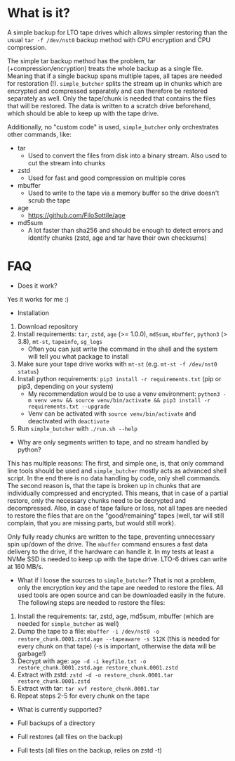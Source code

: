 # What is it?

A simple backup for LTO tape drives which allows simpler restoring than the usual `tar -f /dev/nst0` backup method with
CPU encryption and CPU compression.

The simple tar backup method has the problem, tar (+compression/encryption) treats the whole backup as a single file.
Meaning that if a single backup spans multiple tapes, all tapes are needed for restoration (!).
`simple_butcher` splits the stream up in chunks which are encrypted and compressed separately and can therefore be
restored separately as well. Only the tape/chunk is needed that contains the files that will be restored.
The data is written to a scratch drive beforehand, which should be able to keep up with the tape drive.

Additionally, no "custom code" is used, `simple_butcher` only orchestrates other commands, like:

* tar
    * Used to convert the files from disk into a binary stream. Also used to cut the stream into chunks
* zstd
    * Used for fast and good compression on multiple cores
* mbuffer
    * Used to write to the tape via a memory buffer so the drive doesn't scrub the tape
* age
    * https://github.com/FiloSottile/age
* md5sum
    * A lot faster than sha256 and should be enough to detect errors and identify chunks (zstd, age and tar have their
      own checksums)

# FAQ

* Does it work?

Yes it works for me :)

* Installation

1) Download repository
2) Install requirements: `tar`, `zstd`, `age` (>= 1.0.0), `md5sum`, `mbuffer`, `python3`
   (> 3.8), `mt-st`, `tapeinfo`, `sg_logs`
    * Often you can just write the command in the shell and the system will tell you what package to install
3) Make sure your tape drive works with `mt-st` (e.g. `mt-st -f /dev/nst0 status`)
4) Install python requirements: `pip3 install -r requirements.txt` (pip or pip3, depending on your system)
    * My recommendation would be to use a venv
      environment: `python3 -m venv venv && source venv/bin/activate && pip3 install -r requirements.txt --upgrade`
    * Venv can be activated with `source venv/bin/activate` and deactivated with `deactivate`
5) Run `simple_butcher` with `./run.sh --help`

* Why are only segments written to tape, and no stream handled by python?

This has multiple reasons: The first, and simple one, is, that only command line tools should be used and
`simple_butcher` mostly acts as advanced shell script. In the end there is no data handling by code, only shell commands.
The second reason is, that the tape is broken up in chunks that are individually compressed and encrypted.
This means, that in case of a partial restore, only the necessary chunks need to be decrypted and decompressed.
Also, in case of tape failure or loss, not all tapes are needed to restore the files that are on the
"good/remaining" tapes (well, tar will still complain, that you are missing parts, but would still work).

Only fully ready chunks are written to the tape, preventing unnecessary spin up/down of the drive.
The `mbuffer` command ensures a fast data delivery to the drive, if the hardware can handle it.
In my tests at least a NVMe SSD is needed to keep up with the tape drive. LTO-6 drives can write at 160 MB/s.

* What if I loose the sources to `simple_butcher`?
  That is not a problem, only the encryption key and the tape are needed to restore the files. All used tools are
  open source and can be downloaded easily in the future. The following steps are needed to restore the files:

1) Install the requirements: tar, zstd, age, md5sum, mbuffer (which are needed for `simple_butcher` as well)
2) Dump the tape to a file: `mbuffer -i /dev/nst0 -o restore_chunk.0001.zstd.age --tapeaware -s 512K`
   (this is needed for every chunk on that tape) (-s is important, otherwise the data will be garbage!)
3) Decrypt with age: `age -d -i keyfile.txt -o restore_chunk.0001.zstd.age restore_chunk.0001.zstd`
4) Extract with zstd: `zstd -d -o restore_chunk.0001.tar restore_chunk.0001.zstd`
5) Extract with tar: `tar xvf restore_chunk.0001.tar`
6) Repeat steps 2-5 for every chunk on the tape

* What is currently supported?

* Full backups of a directory
* Full restores (all files on the backup)
* Full tests (all files on the backup, relies on zstd -t)

